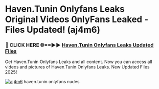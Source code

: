 # Haven.Tunin Onlyfans Leaks Original Videos 0nlyFans Leaked - Files Updated! (aj4m6)

<h3>🔴 CLICK HERE 🌐==►► <a href="https://tinyurl.com/x26r9saj" rel="nofollow">Haven.Tunin Onlyfans Leaks Updated Files</a></h3>

Get Haven.Tunin Onlyfans Leaks and all content. Now you can access all videos and pictures of Haven.Tunin Onlyfans Leaks. New Updated Files 2025!

[![aj4m6](https://i.imgur.com/LkgZPqh.gif)](https://tinyurl.com/x26r9saj)
haven.tunin onlyfans nudes
